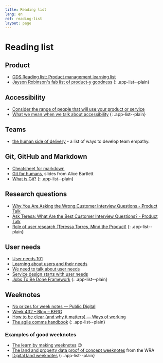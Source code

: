 ```yaml
---
title: Reading list
lang: en
ref: reading-list
layout: page
---
```


# Reading list


## Product

* [GDS Reading list: Product management learning list](https://docs.google.com/spreadsheets/d/15bimOfA5EYpvfC3UbU8MUV-qUjhSKdcrukHisQqNzhU/edit#gid=0)
* [Jayson Robinson's fab list of product-y goodness](https://twitter.com/jaysonrobinson/status/1423568645188472834?s=20&t=UlEXFlHCcEhIQlF-ZB7LKg) 
{: .app-list--plain}

## Accessibility

* [Consider the range of people that will use your product or service](https://accessibility.blog.gov.uk/2016/05/16/consider-the-range-of-people-that-will-use-your-product-or-service/)
* [What we mean when we talk about accessibility](https://accessibility.blog.gov.uk/2016/05/16/consider-the-range-of-people-that-will-use-your-product-or-service/)
{: .app-list--plain}

## Teams  

* [the human side of delivery](https://consultantmicro.medium.com/the-human-side-of-delivery-in-a-remote-world-f7050391494f) - a list of ways to develop team empathy.

## Git, GitHub and Markdown

* [Cheatsheet for markdown](https://www.markdownguide.org/cheat-sheet/)
* [Git for humans](https://speakerdeck.com/alicebartlett/git-for-humans), slides from Alice Bartlett
* [What is Git?](/en/resource/what-is-git.md)
{: .app-list--plain}

## Research questions

* [Why You Are Asking the Wrong Customer Interview Questions - Product Talk](https://www.producttalk.org/2016/03/customer-interview-questions/)
* [Ask Teresa: What Are the Best Customer Interview Questions? - Product Talk](https://www.producttalk.org/2022/04/best-customer-interview-questions/)
* [Role of user research (Teressa Torres, Mind the Product)](https://youtu.be/HHYeKxlRV1Y)
{: .app-list--plain}

## User needs

* [User needs 101](https://paulsmith.site/posts/userneeds-101/)
* [Learning about users and their needs](https://www.gov.uk/service-manual/user-research/start-by-learning-user-needs)
* [We need to talk about user needs](http://www.disambiguity.com/we-need-to-talk-about-user-needs/)
* [Service design starts with user needs](https://hollidazed.co.uk/2017/07/14/leading-service-design-user-needs/)
* [Jobs To Be Done Framework](https://medium.com/make-us-proud/jobs-to-be-done-framework-748c761797a8)
{: .app-list--plain}

## Weeknotes

* [No prizes for week notes — Public Digital](https://public.digital/2019/08/02/no-prizes-for-week-notes)
* [Week 432 – Blog – BERG](http://berglondon.com/blog/2013/09/24/week-432/)
* [How to be clear (and why it matters) — Ways of working](https://wow.how/to-/be-clear-and-why-it-matters)
* [The agile comms handbook](https://agilecommshandbook.com/)
{: .app-list--plain}

### Examples of good weeknotes

* [The learn by making weeknotes](https://learnbymaking.wales/en/updates/) 😉
* [The land and property data proof of concept weeknotes](https://welsh-revenue-authority.github.io/weeknotes/property-data-poc/) from the WRA
* [Digital land weeknotes](https://digital-land.github.io/weeknote/)
{: .app-list--plain}
